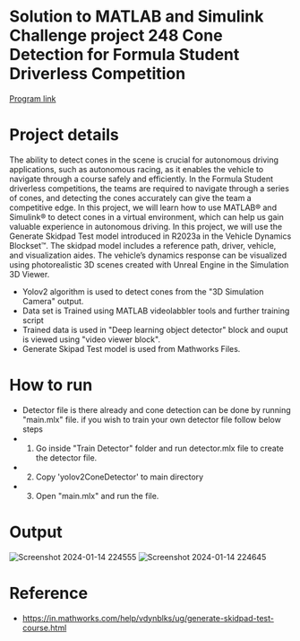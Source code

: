 # Solution to MATLAB and Simulink Challenge project 248 Cone Detection for Formula Student Driverless Competition

[Program link](https://github.com/mathworks/MATLAB-Simulink-Challenge-Project-Hub/tree/main/projects/Cone%20Detection%20for%20Formula%20Student%20Driverless%20Competition)


# Project details
The ability to detect cones in the scene is crucial for autonomous driving applications, such as autonomous racing, as it enables the vehicle to navigate through a course safely and efficiently. In the Formula Student driverless competitions, the teams are required to navigate through a series of cones, and detecting the cones accurately can give the team a competitive edge. In this project, we will learn how to use MATLAB® and Simulink® to detect cones in a virtual environment, which can help us gain valuable experience in autonomous driving.
In this project, we will use the Generate Skidpad Test model introduced in R2023a in the Vehicle Dynamics Blockset™. The skidpad model includes a reference path, driver, vehicle, and visualization aides. The vehicle’s dynamics response can be visualized using photorealistic 3D scenes created with Unreal Engine in the Simulation 3D Viewer.
- Yolov2 algorithm is used to detect cones from the "3D Simulation Camera" output.
- Data set is Trained using MATLAB videolabbler tools and further training script
- Trained data is used in "Deep learning object detector" block and ouput is viewed using "video viewer block".
- Generate Skipad Test model is used from Mathworks Files.

# How to run 
- Detector file is there already and cone detection can be done by running "main.mlx" file. if you wish to train your own detector file follow below steps
-   1. Go inside "Train Detector" folder and run detector.mlx file to create the detector file.
-   2. Copy 'yolov2ConeDetector' to main directory
-   3. Open "main.mlx" and run the file.

# Output
![Screenshot 2024-01-14 224555](https://github.com/vivinvarshans/Cone-Detection-MathWork-Assignment/assets/81176289/a065704d-8cc8-4554-9e7c-99bf6900fe57)
![Screenshot 2024-01-14 224645](https://github.com/vivinvarshans/Cone-Detection-MathWork-Assignment/assets/81176289/3101ae84-960f-4592-9d0b-2bfecf80e6b4)

  
# Reference
- https://in.mathworks.com/help/vdynblks/ug/generate-skidpad-test-course.html


